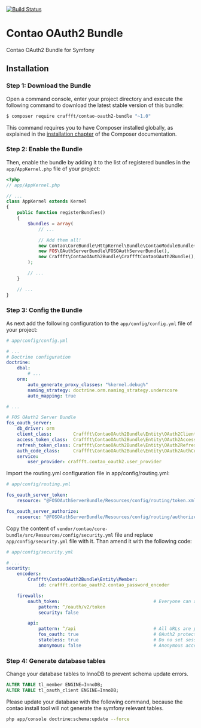[![Build Status](https://travis-ci.org/Craffft/contao-oauth2-bundle.svg?branch=master)](https://travis-ci.org/Craffft/contao-oauth2-bundle)

Contao OAuth2 Bundle
=============================

Contao OAuth2 Bundle for Symfony

Installation
------------

### Step 1: Download the Bundle

Open a command console, enter your project directory and execute the
following command to download the latest stable version of this bundle:

```bash
$ composer require craffft/contao-oauth2-bundle "~1.0"
```

This command requires you to have Composer installed globally, as explained
in the [installation chapter](https://getcomposer.org/doc/00-intro.md)
of the Composer documentation.

### Step 2: Enable the Bundle

Then, enable the bundle by adding it to the list of registered bundles
in the `app/AppKernel.php` file of your project:

```php
<?php
// app/AppKernel.php

// ...
class AppKernel extends Kernel
{
    public function registerBundles()
    {
        $bundles = array(
            // ...

            // Add them all!
            new Contao\CoreBundle\HttpKernel\Bundle\ContaoModuleBundle('multicolumnwizard', $this->getRootDir()),
            new FOS\OAuthServerBundle\FOSOAuthServerBundle(),
            new Craffft\ContaoOAuth2Bundle\CraffftContaoOAuth2Bundle(),
        );

        // ...
    }

    // ...
}
```

### Step 3: Config the Bundle

As next add the following configuration to the `app/config/config.yml` file of
your project:

```yml
# app/config/config.yml

# ...
# Doctrine configuration
doctrine:
    dbal:
        # ...
    orm:
        auto_generate_proxy_classes: "%kernel.debug%"
        naming_strategy: doctrine.orm.naming_strategy.underscore
        auto_mapping: true

# ...

# FOS OAuth2 Server Bundle
fos_oauth_server:
    db_driver: orm
    client_class:        Craffft\ContaoOAuth2Bundle\Entity\OAuth2Client
    access_token_class:  Craffft\ContaoOAuth2Bundle\Entity\OAuth2AccessToken
    refresh_token_class: Craffft\ContaoOAuth2Bundle\Entity\OAuth2RefreshToken
    auth_code_class:     Craffft\ContaoOAuth2Bundle\Entity\OAuth2AuthCode
    service:
        user_provider: craffft.contao_oauth2.user_provider
```

Import the routing.yml configuration file in app/config/routing.yml:

```yml
# app/config/routing.yml

fos_oauth_server_token:
    resource: "@FOSOAuthServerBundle/Resources/config/routing/token.xml"

fos_oauth_server_authorize:
    resource: "@FOSOAuthServerBundle/Resources/config/routing/authorize.xml"
```

Copy the content of `vendor/contao/core-bundle/src/Resources/config/security.yml`
file and replace `app/config/security.yml` file with it. Than amend it with the
following code:

```yml
# app/config/security.yml

# ...
security:
    encoders:
        Craffft\ContaoOAuth2Bundle\Entity\Member:
            id: craffft.contao_oauth2.contao_password_encoder

    firewalls:
        oauth_token:                                   # Everyone can access the access token URL.
            pattern: ^/oauth/v2/token
            security: false

        api:
            pattern: ^/api                             # All URLs are protected
            fos_oauth: true                            # OAuth2 protected resource
            stateless: true                            # Do no set session cookies
            anonymous: false                           # Anonymous access is not allowed
```

### Step 4: Generate database tables

Change your database tables to InnoDB to prevent schema update errors.

```sql
ALTER TABLE tl_member ENGINE=InnoDB;
ALTER TABLE tl_oauth_client ENGINE=InnoDB;
```

Please update your database with the following command, because the
contao install tool will not generate the symfony relevant tables.

```bash
php app/console doctrine:schema:update --force
```
